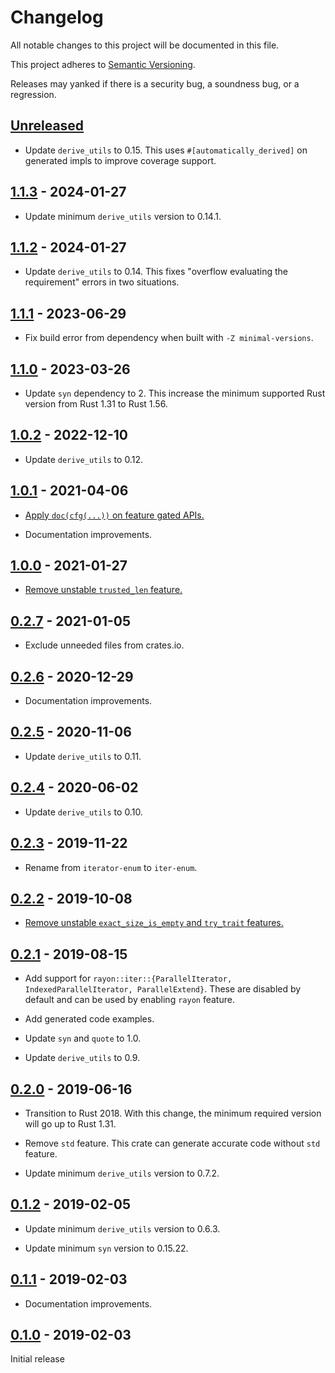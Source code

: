 # Changelog

All notable changes to this project will be documented in this file.

This project adheres to [Semantic Versioning](https://semver.org).

Releases may yanked if there is a security bug, a soundness bug, or a regression.

<!--
Note: In this file, do not use the hard wrap in the middle of a sentence for compatibility with GitHub comment style markdown rendering.
-->

## [Unreleased]

- Update `derive_utils` to 0.15. This uses `#[automatically_derived]` on generated impls to improve coverage support.

## [1.1.3] - 2024-01-27

- Update minimum `derive_utils` version to 0.14.1.

## [1.1.2] - 2024-01-27

- Update `derive_utils` to 0.14. This fixes "overflow evaluating the requirement" errors in two situations.

## [1.1.1] - 2023-06-29

- Fix build error from dependency when built with `-Z minimal-versions`.

## [1.1.0] - 2023-03-26

- Update `syn` dependency to 2. This increase the minimum supported Rust version from Rust 1.31 to Rust 1.56.

## [1.0.2] - 2022-12-10

- Update `derive_utils` to 0.12.

## [1.0.1] - 2021-04-06

- [Apply `doc(cfg(...))` on feature gated APIs.](https://github.com/taiki-e/iter-enum/pull/15)

- Documentation improvements.

## [1.0.0] - 2021-01-27

- [Remove unstable `trusted_len` feature.](https://github.com/taiki-e/iter-enum/pull/14)

## [0.2.7] - 2021-01-05

- Exclude unneeded files from crates.io.

## [0.2.6] - 2020-12-29

- Documentation improvements.

## [0.2.5] - 2020-11-06

- Update `derive_utils` to 0.11.

## [0.2.4] - 2020-06-02

- Update `derive_utils` to 0.10.

## [0.2.3] - 2019-11-22

- Rename from `iterator-enum` to `iter-enum`.

## [0.2.2] - 2019-10-08

- [Remove unstable `exact_size_is_empty` and `try_trait` features.](https://github.com/taiki-e/iter-enum/pull/7)

## [0.2.1] - 2019-08-15

- Add support for `rayon::iter::{ParallelIterator, IndexedParallelIterator, ParallelExtend}`. These are disabled by default and can be used by enabling `rayon` feature.

- Add generated code examples.

- Update `syn` and `quote` to 1.0.

- Update `derive_utils` to 0.9.

## [0.2.0] - 2019-06-16

- Transition to Rust 2018. With this change, the minimum required version will go up to Rust 1.31.

- Remove `std` feature. This crate can generate accurate code without `std` feature.

- Update minimum `derive_utils` version to 0.7.2.

## [0.1.2] - 2019-02-05

- Update minimum `derive_utils` version to 0.6.3.

- Update minimum `syn` version to 0.15.22.

## [0.1.1] - 2019-02-03

- Documentation improvements.

## [0.1.0] - 2019-02-03

Initial release

[Unreleased]: https://github.com/taiki-e/iter-enum/compare/v1.1.3...HEAD
[1.1.3]: https://github.com/taiki-e/iter-enum/compare/v1.1.2...v1.1.3
[1.1.2]: https://github.com/taiki-e/iter-enum/compare/v1.1.1...v1.1.2
[1.1.1]: https://github.com/taiki-e/iter-enum/compare/v1.1.0...v1.1.1
[1.1.0]: https://github.com/taiki-e/iter-enum/compare/v1.0.2...v1.1.0
[1.0.2]: https://github.com/taiki-e/iter-enum/compare/v1.0.1...v1.0.2
[1.0.1]: https://github.com/taiki-e/iter-enum/compare/v1.0.0...v1.0.1
[1.0.0]: https://github.com/taiki-e/iter-enum/compare/v0.2.7...v1.0.0
[0.2.7]: https://github.com/taiki-e/iter-enum/compare/v0.2.6...v0.2.7
[0.2.6]: https://github.com/taiki-e/iter-enum/compare/v0.2.5...v0.2.6
[0.2.5]: https://github.com/taiki-e/iter-enum/compare/v0.2.4...v0.2.5
[0.2.4]: https://github.com/taiki-e/iter-enum/compare/v0.2.3...v0.2.4
[0.2.3]: https://github.com/taiki-e/iter-enum/compare/v0.2.2...v0.2.3
[0.2.2]: https://github.com/taiki-e/iter-enum/compare/v0.2.1...v0.2.2
[0.2.1]: https://github.com/taiki-e/iter-enum/compare/v0.2.0...v0.2.1
[0.2.0]: https://github.com/taiki-e/iter-enum/compare/v0.1.2...v0.2.0
[0.1.2]: https://github.com/taiki-e/iter-enum/compare/v0.1.1...v0.1.2
[0.1.1]: https://github.com/taiki-e/iter-enum/compare/v0.1.0...v0.1.1
[0.1.0]: https://github.com/taiki-e/iter-enum/releases/tag/v0.1.0
